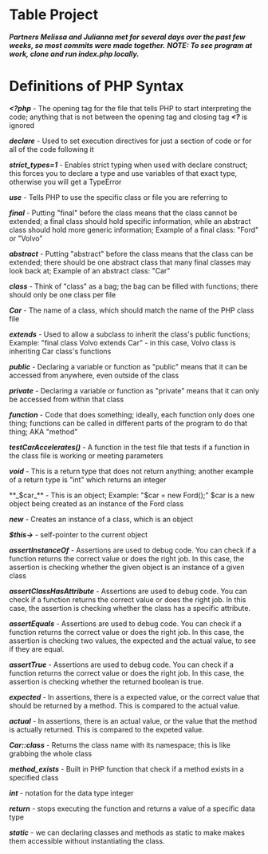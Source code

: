 # Table Project
**_Partners Melissa and Julianna met for several days over the past few weeks, so most commits were made together._**
**_NOTE: To see program at work, clone and run index.php locally._**
# Definitions of PHP Syntax

**_<?php_** - The opening tag for the file that tells PHP to start interpreting the code; anything that is not between the opening tag and closing tag **_<?_** is ignored 

**_declare_** - Used to set execution directives for just a section of code or for all of the code following it

**_strict_types=1_** - Enables strict typing when used with declare construct; this forces you to declare a type and use variables of that exact type, otherwise you will get a TypeError

**_use_** - Tells PHP to use the specific class or file you are referring to

**_final_** - Putting "final" before the class means that the class cannot be extended; a final class should hold specific information, while an abstract class should hold more generic information; Example of a final class: "Ford" or "Volvo"

**_abstract_** - Putting "abstract" before the class means that the class can be extended; there should be one abstract class that many final classes may look back at; Example of an abstract class: "Car"

**_class_** - Think of "class" as a bag; the bag can be filled with functions; there should only be one class per file

**_Car_** - The name of a class, which should match the name of the PHP class file

**_extends_** - Used to allow a subclass to inherit the class's public functions; Example: "final class Volvo extends Car" - in this case, Volvo class is inheriting Car class's functions

**_public_** - Declaring a variable or function as "public" means that it can be accessed from anywhere, even outside of the class

**_private_** - Declaring a variable or function as "private" means that it can only be accessed from within that class

**_function_** - Code that does something; ideally, each function only does one thing; functions can be called in different parts of the program to do that thing; AKA "method"

**_testCarAccelerates()_** - A function in the test file that tests if a function in the class file is working or meeting parameters

**_void_** - This is a return type that does not return anything; another example of a return type is "int" which returns an integer

**_$car_** - This is an object; Example: "$car = new Ford();" $car is a new object being created as an instance of the Ford class

**_new_** - Creates an instance of a class, which is an object

**_$this->_** - self-pointer to the current object

**_assertInstanceOf_** - Assertions are used to debug code. You can check if a function returns the correct value or does the right job. In this case, the assertion is checking whether the given object is an instance of a given class

**_assertClassHasAttribute_** - Assertions are used to debug code. You can check if a function returns the correct value or does the right job. In this case, the assertion is checking whether the class has a specific attribute.

**_assertEquals_** - Assertions are used to debug code. You can check if a function returns the correct value or does the right job. In this case, the assertion is checking two values, the expected and the actual value, to see if they are equal.

**_assertTrue_** - Assertions are used to debug code. You can check if a function returns the correct value or does the right job. In this case, the assertion is checking whether the returned boolean is true.

**_expected_** - In assertions, there is a expected value, or the correct value that should be returned by a method. This is compared to the actual value.

**_actual_** -  In assertions, there is an actual value, or the value that the method is actually returned. This is compared to the expeted value.

**_Car::class_** - Returns the class name with its namespace; this is like grabbing the whole class

**_method_exists_** - Built in PHP function that check if a method exists in a specified class

**_int_** - notation for the data type integer

**_return_** - stops executing the function and returns a value of a specific data type

**_static_** -  we can declaring classes and methods as static to make makes them accessible without instantiating the class. 


